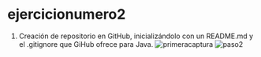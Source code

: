 # ejercicionumero2
1. Creación de repositorio en GitHub, inicializándolo con un README.md y el .gitignore que GiHub ofrece para Java.
![primeracaptura](https://user-images.githubusercontent.com/114091307/202221574-dec2b95f-f2ea-4cb0-9e03-4f6c15a76465.png)
![paso2](https://user-images.githubusercontent.com/114091307/202225306-2280cf08-681c-4f67-a00f-a95e7ceb26cd.png)


